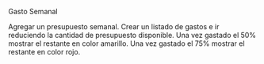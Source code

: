 Gasto Semanal

Agregar un presupuesto semanal.
Crear un listado de gastos e ir reduciendo la cantidad de presupuesto disponible.
Una vez gastado el 50% mostrar el restante en color amarillo.
Una vez gastado el 75% mostrar el restante en color rojo.


